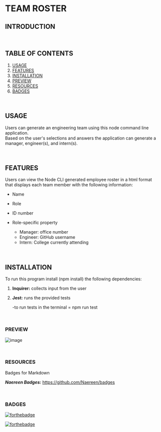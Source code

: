 # TEAM ROSTER

## INTRODUCTION



<br>


## TABLE OF CONTENTS

1. [USAGE](#usage)
2. [FEATURES](#features)
3. [INSTALLATION](#installation)
4. [PREVIEW](#preview)
5. [RESOURCES](#resources)
6. [BADGES](#Badges)


<br>

## USAGE

Users can generate an engineering team using this node command line application.  
Based on the user's selections and answers the application can generate a manager, engineer(s), and intern(s).  

<br>

## FEATURES

Users can view the Node CLI generated employee roster in a html format that displays each team member with the following information:

* Name

* Role

* ID number

* Role-specific property

    * Manager: office number
    * Engineer: GitHub username
    * Intern: College currently attending

<br>

## INSTALLATION

To run this program install (npm install) the following dependencies:

1. **Inquirer:**  collects input from the user

2. **Jest:**  runs the provided tests
    
    -to run tests in the terminal = npm run test
    
<br>

### PREVIEW

![image]()

<br>

### RESOURCES



Badges for Markdown

***Naereen Badges:*** https://github.com/Naereen/badges

<br>

### BADGES
[![forthebadge](https://forthebadge.com/images/badges/check-it-out.svg)](https://lturner19.github.io/Team-Roster/)

[![forthebadge](https://forthebadge.com/images/badges/60-percent-of-the-time-works-every-time.svg)](https://forthebadge.com)
